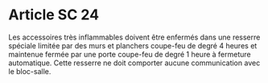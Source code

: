 # Article SC 24

Les accessoires très inflammables doivent être enfermés dans une resserre spéciale limitée par des murs et planchers coupe-feu de degré 4 heures et maintenue fermée par une porte coupe-feu de degré 1 heure à fermeture automatique. Cette resserre ne doit comporter aucune communication avec le bloc-salle.
